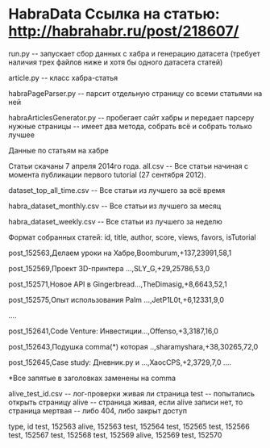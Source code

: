 HabraData
Ссылка на статью:
http://habrahabr.ru/post/218607/
=========

run.py -- запускает сбор данных с хабра и генерацию датасета (требует наличия трех файлов ниже и хотя бы одного датасета статей)

article.py -- класс хабра-статья

habraPageParser.py -- парсит отдельную страницу со всеми статьями на ней 

habraArticlesGenerator.py -- пробегает сайт хабры и передает парсеру нужные страницы -- имеет два метода, собрать всё и собрать только лучшее

Данные по статьям на хабре

Статьи скачаны 7 апреля 2014го года.
all.csv -- Все статьи начиная с  момента публикации первого tutorial (27 сентября 2012).

dataset_top_all_time.csv  -- Все статьи из лучшего за всё время

habra_dataset_monthly.csv -- Все статьи из лучшего за месяц

habra_dataset_weekly.csv  -- Все статьи из лучшего за неделю

Формат собранных статей:
id, title, author, score, views, favors, isTutorial

post_152563,Делаем уроки на Хабре,Boomburum,+137,23991,58,1

post_152569,Проект 3D-принтера ...,SLY_G,+29,25786,53,0

post_152571,Новое API в Gingerbread...,TheDimasig,+8,6643,52,1

post_152575,Опыт использования Palm ...,JetP1L0t,+6,12331,9,0

....

post_152641,Code Venture: Инвестиции...,Offenso,+3,3187,16,0

post_152643,Подушка comma(*)  которая ..,sharamyshara,+38,30265,72,0

post_152645,Case study: Дневник.ру и ...,XaocCPS,+2,3729,7,0
....

*Все запятые в заголовках заменены на comma 


alive_test_id.csv -- лог-проверки живая ли страница
test -- попытались открыть страницу
alive -- страница живая, если alive записи нет, то страница мертвая -- либо 404, либо закрыт доступ

type, id
test, 152563
alive, 152563
test, 152564
test, 152565
test, 152566
test, 152567
test, 152568
test, 152569
alive, 152569
test, 152570


